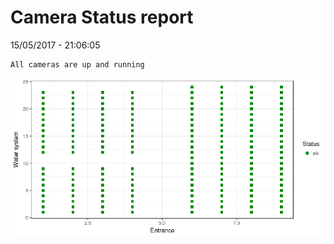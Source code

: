 Camera Status report
================
15/05/2017 - 21:06:05

    All cameras are up and running

![](camreport_files/figure-markdown_github/unnamed-chunk-2-1.png)

